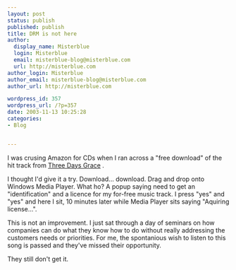 ```yaml
---
layout: post
status: publish
published: publish
title: DRM is not here
author:
  display_name: Misterblue
  login: Misterblue
  email: misterblue-blog@misterblue.com
  url: http://misterblue.com
author_login: Misterblue
author_email: misterblue-blog@misterblue.com
author_url: http://misterblue.com

wordpress_id: 357
wordpress_url: /?p=357
date: 2003-11-13 10:25:28
categories:
- Blog


---
```

<p>
I was crusing Amazon for CDs when I ran across a
"free download"
of the hit track from
<a href="http://www.amazon.com/exec/obidos/ASIN/B00009YXGH/Misterblue">Three Days Grace</a>
.
</p>
<p>
I thought I'd give it a try.  Download... download.  Drag and drop onto Windows Media Player.  What ho?  A popup saying need to get an "identification" and a 
licence for my for-free music track.  I press "yes" and "yes" and here I sit, 10 minutes later while Media Player sits saying "Aquiring license...".
</p>
<p>
This is not an improvement.  I just sat through a day of seminars on how
companies can do what they know how to do without really addressing
the customers needs or priorities.  For me, the spontanious wish to listen
to this song is passed and they've missed their opportunity.
</p>
<p>
They still don't get it.
</p>
